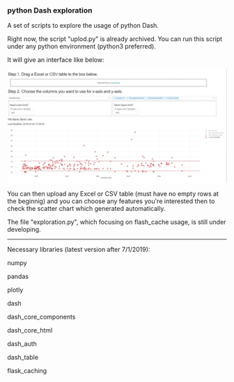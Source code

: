 ### python Dash exploration

A set of scripts to explore the usage of python Dash.

Right now, the script "uplod.py" is already archived. You can run this script under any python environment (python3 preferred).

It will give an interface like below:

![initial interface](./interface1.jpg "Demo")

You can then upload any Excel or CSV table (must have no empty rows at the beginnig) and you can choose any features you're interested then to check the scatter chart which generated automatically.

The file "exploration.py", which focusing on flash_cache usage, is still under developing.

----------

Necessary libraries (latest version after 7/1/2019):

numpy

pandas

plotly

dash

dash_core_components

dash_core_html

dash_auth

dash_table

flask_caching